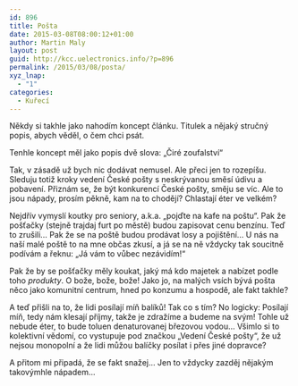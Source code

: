 ```yaml
---
id: 896
title: Pošta
date: 2015-03-08T08:00:12+01:00
author: Martin Maly
layout: post
guid: http://kcc.uelectronics.info/?p=896
permalink: /2015/03/08/posta/
xyz_lnap:
  - "1"
categories:
  - Kuřecí
---
```

Někdy si takhle jako nahodím koncept článku. Titulek a nějaký stručný popis, abych věděl, o čem chci psát.

Tenhle koncept měl jako popis dvě slova: &#8222;Čiré zoufalství&#8220;

Tak, v zásadě už bych nic dodávat nemusel. Ale přeci jen to rozepíšu. Sleduju totiž kroky vedení České pošty s neskrývanou směsí údivu a pobavení. Přiznám se, že být konkurencí České pošty, směju se víc. Ale to jsou nápady, prosím pěkně, kam na to chodějí? Chlastají éter ve velkém?

Nejdřív vymyslí koutky pro seniory, a.k.a. &#8222;pojďte na kafe na poštu&#8220;. Pak že pošťačky (stejně trajdaj furt po městě) budou zapisovat cenu benzínu. Teď to zrušili&#8230; Pak že se na poště budou prodávat losy a pojištění&#8230; U nás na naší malé poště to na mne občas zkusí, a já se na ně vždycky tak soucitně podívám a řeknu: &#8222;Já vám to vůbec nezávidím!&#8220;

Pak že by se pošťačky měly koukat, jaký má kdo majetek a nabízet podle toho _produkty_. O bože, bože, bože! Jako jo, na malých vsích bývá pošta něco jako komunitní centrum, hned po konzumu a hospodě, ale fakt takhle?

A teď přišli na to, že lidi posílají míň balíků! Tak co s tím? No logicky: Posílají míň, tedy nám klesají příjmy, takže je zdražíme a budeme na svým! Tohle už nebude éter, to bude toluen denaturovanej březovou vodou&#8230; Všimlo si to kolektivní vědomí, co vystupuje pod značkou &#8222;Vedení České pošty&#8220;, že už nejsou monopolní a že lidi můžou balíčky posílat i přes jiné dopravce?

A přitom mi připadá, že se fakt snažej&#8230; Jen to vždycky zazděj nějakým takovýmhle nápadem&#8230;